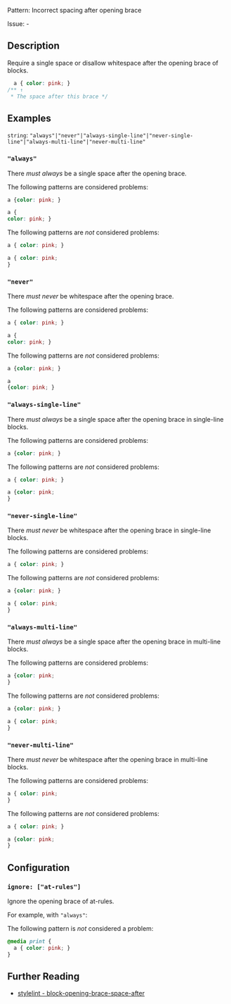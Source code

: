 Pattern: Incorrect spacing after opening brace

Issue: -

## Description

Require a single space or disallow whitespace after the opening brace of blocks.

```css
  a { color: pink; }
/** ↑
 * The space after this brace */
```

## Examples

`string`: `"always"|"never"|"always-single-line"|"never-single-line"|"always-multi-line"|"never-multi-line"`

### `"always"`

There _must always_ be a single space after the opening brace.

The following patterns are considered problems:

```css
a {color: pink; }
```

```css
a {
color: pink; }
```

The following patterns are _not_ considered problems:

```css
a { color: pink; }
```

```css
a { color: pink;
}
```

### `"never"`

There _must never_ be whitespace after the opening brace.

The following patterns are considered problems:

```css
a { color: pink; }
```

```css
a {
color: pink; }
```

The following patterns are _not_ considered problems:

```css
a {color: pink; }
```

```css
a
{color: pink; }
```

### `"always-single-line"`

There _must always_ be a single space after the opening brace in single-line blocks.

The following patterns are considered problems:

```css
a {color: pink; }
```

The following patterns are _not_ considered problems:

```css
a { color: pink; }
```

```css
a {color: pink;
}
```

### `"never-single-line"`

There _must never_ be whitespace after the opening brace in single-line blocks.

The following patterns are considered problems:

```css
a { color: pink; }
```

The following patterns are _not_ considered problems:

```css
a {color: pink; }
```

```css
a { color: pink;
}
```

### `"always-multi-line"`

There _must always_ be a single space after the opening brace in multi-line blocks.

The following patterns are considered problems:

```css
a {color: pink;
}
```

The following patterns are _not_ considered problems:

```css
a {color: pink; }
```

```css
a { color: pink;
}
```

### `"never-multi-line"`

There _must never_ be whitespace after the opening brace in multi-line blocks.

The following patterns are considered problems:

```css
a { color: pink;
}
```

The following patterns are _not_ considered problems:

```css
a { color: pink; }
```

```css
a {color: pink;
}
```

## Configuration

### `ignore: ["at-rules"]`

Ignore the opening brace of at-rules.

For example, with `"always"`:

The following pattern is _not_ considered a problem:

```css
@media print {
  a { color: pink; }
}
```

## Further Reading

* [stylelint - block-opening-brace-space-after](https://stylelint.io/user-guide/rules/block-opening-brace-space-after)